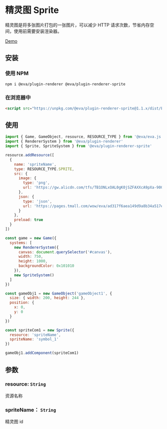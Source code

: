 # 精灵图 Sprite

精灵图是将多张图片打包的一张图片，可以减少 HTTP 请求次数，节省内存空间，使用前需要安装渲染器。

[Demo](https://eva.js.org/playground/#/sprite)

## 安装

### 使用 NPM
```bash
npm i @eva/plugin-renderer @eva/plugin-renderer-sprite
```

### 在浏览器中
```html
<script src="https://unpkg.com/@eva/plugin-renderer-sprite@1.1.x/dist/EVA.plugin.renderer.sprite.min.js"></script>
```

## 使用

```js
import { Game, GameObject, resource, RESOURCE_TYPE } from '@eva/eva.js'
import { RendererSystem } from '@eva/plugin-renderer'
import { Sprite, SpriteSystem } from '@eva/plugin-renderer-sprite'

resource.addResource([
  {
    name: 'spriteName',
    type: RESOURCE_TYPE.SPRITE,
    src: {
      image: {
        type: 'png',
        url: 'https://gw.alicdn.com/tfs/TB1ONLxOAL0gK0jSZFAXXcA9pXa-900-730.png'
      },
      json: {
        type: 'json',
        url: 'https://pages.tmall.com/wow/eva/ad317f6aea149d9a8b34a517e5df2caf.json'
      }
    },
    preload: true
  }
])

const game = new Game({
  systems: [
    new RendererSystem({
      canvas: document.querySelector('#canvas'),
      width: 750,
      height: 1000,
      backgroundColor: 0x101010
    }),
    new SpriteSystem()
  ]
})

const gameObj1 = new GameObject('gameObject1', {
  size: { width: 200, height: 244 },
  position: {
    x: 0,
    y: 0
  }
})

const spriteCom1 = new Sprite({
  resource: 'spriteName',
  spriteName: 'symbol_1'
})

gameObj1.addComponent(spriteCom1)
```

## 参数

### resource: `String`

资源名称

### spriteName： `String` 

精灵图 id

<br/>
<br/>
<br/>
<br/>
<br/>
